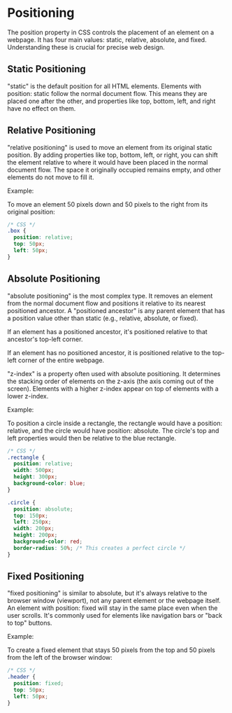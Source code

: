 
# Positioning

The position property in CSS controls the placement of an element on a webpage. It has four main values: static, relative, absolute, and fixed. Understanding these is crucial for precise web design.

## Static Positioning

"static" is the default position for all HTML elements. Elements with position: static follow the normal document flow. This means they are placed one after the other, and properties like top, bottom, left, and right have no effect on them.

## Relative Positioning

"relative positioning" is used to move an element from its original static position. By adding properties like top, bottom, left, or right, you can shift the element relative to where it would have been placed in the normal document flow. The space it originally occupied remains empty, and other elements do not move to fill it.

Example:

To move an element 50 pixels down and 50 pixels to the right from its original position:

```CSS
/* CSS */
.box {
  position: relative;
  top: 50px;
  left: 50px;
}
``` 

## Absolute Positioning

"absolute positioning" is the most complex type. It removes an element from the normal document flow and positions it relative to its nearest positioned ancestor. A "positioned ancestor" is any parent element that has a position value other than static (e.g., relative, absolute, or fixed).

If an element has a positioned ancestor, it's positioned relative to that ancestor's top-left corner.

If an element has no positioned ancestor, it is positioned relative to the top-left corner of the entire webpage.

"z-index" is a property often used with absolute positioning. It determines the stacking order of elements on the z-axis (the axis coming out of the screen). Elements with a higher z-index appear on top of elements with a lower z-index.

Example:

To position a circle inside a rectangle, the rectangle would have a position: relative, and the circle would have position: absolute. The circle's top and left properties would then be relative to the blue rectangle.

```CSS
/* CSS */
.rectangle {
  position: relative;
  width: 500px;
  height: 300px;
  background-color: blue;
}

.circle {
  position: absolute;
  top: 150px;
  left: 250px;
  width: 200px;
  height: 200px;
  background-color: red;
  border-radius: 50%; /* This creates a perfect circle */
}
``` 

## Fixed Positioning

"fixed positioning" is similar to absolute, but it's always relative to the browser window (viewport), not any parent element or the webpage itself. An element with position: fixed will stay in the same place even when the user scrolls. It's commonly used for elements like navigation bars or "back to top" buttons.

Example:

To create a fixed element that stays 50 pixels from the top and 50 pixels from the left of the browser window:

```CSS
/* CSS */
.header {
  position: fixed;
  top: 50px;
  left: 50px;
}
``` 

